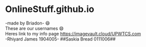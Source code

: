 # OnlineStuff.github.io
-made by Briadon-
:smile:<br>These are our usernames :smile:
<br>Heres link to my info page https://imagevault.cloud/UPWTCS.com<br>
-Rhiyard James 1904005-
##Saskia Bread 0111006##
